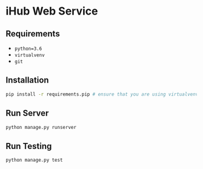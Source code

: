 # iHub Web Service

## Requirements

- `python=3.6`
- `virtualvenv`
- `git`

## Installation

```bash
pip install -r requirements.pip # ensure that you are using virtualvenv and python 3
```

## Run Server

```bash
python manage.py runserver
```

## Run Testing

```bash
python manage.py test
```
